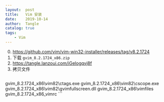 ```yaml
---
layout:  post
title:   Vim 安装
date:    2019-10-14
author:  Tangle
catalog: true
tags:
    - Vim
---
```


0. <https://github.com/vim/vim-win32-installer/releases/tag/v8.2.1724>
0. 下载 `gvim_8.2.1724_x86.zip`
0. <https://tangle.lanzoui.com/iGelogqvj8f>
0. 拷贝文件
    ```
gvim_8.2.1724_x86\vim82\ctags.exe
gvim_8.2.1724_x86\vim82\cscope.exe
gvim_8.2.1724_x86\vim82\gvimfullscreen.dll
gvim_8.2.1724_x86\vimfiles
gvim_8.2.1724_x86\_vimrc
    ```
